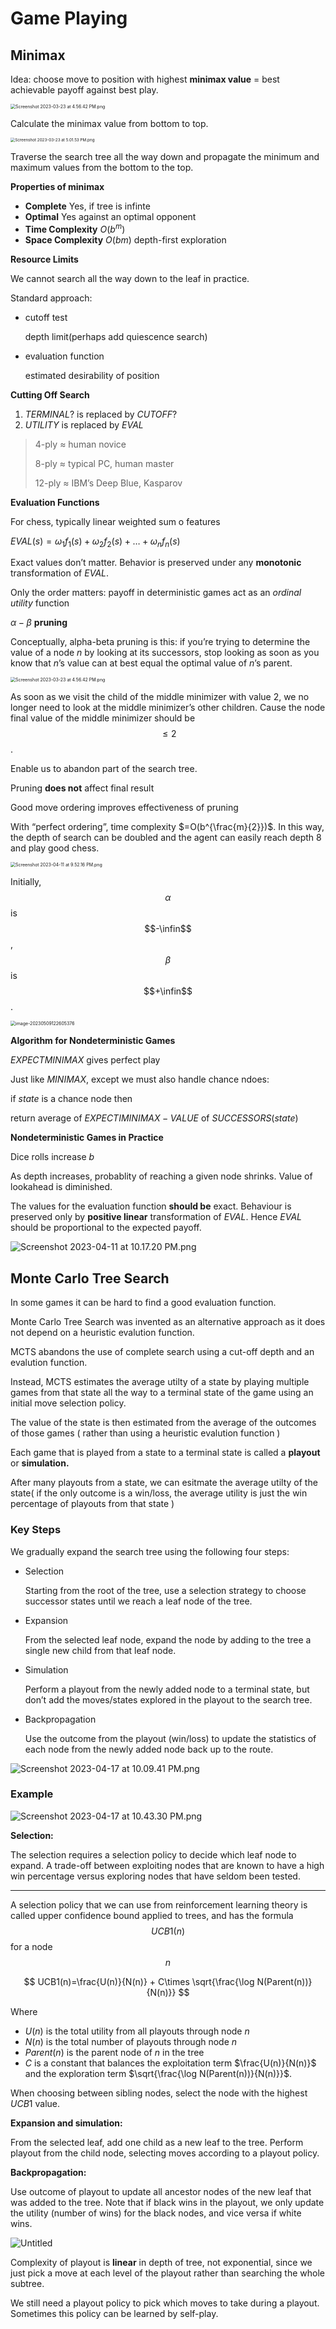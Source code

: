 # Game Playing

## Minimax

Idea: choose move to position with highest **minimax value** = best achievable payoff against best play.

<img src="https://p.ipic.vip/oderug.jpg" alt="Screenshot 2023-03-23 at 4.56.42 PM.png" style="zoom:50%;" />

Calculate the minimax value from bottom to top.

<img src="https://p.ipic.vip/oqiw7j.jpg" alt="Screenshot 2023-03-23 at 5.01.53 PM.png" style="zoom:45%;" />

Traverse the search tree all the way down and propagate the minimum and maximum values from the bottom to the top.

**Properties of minimax**

- **Complete** Yes, if tree is infinte
- **Optimal** Yes against an optimal opponent
- **Time Complexity** $O(b^m)$
- **Space Complexity** $O(bm)$ depth-first exploration

**Resource Limits**

We cannot search all the way down to the leaf in practice.

Standard approach:

- cutoff test

  depth limit(perhaps add quiescence search)

- evaluation function

  estimated desirability of position

**Cutting Off Search**

1. $TERMINAL?$ is replaced by $CUTOFF?$
2. $UTILITY$ is replaced by $EVAL$

>  4-ply $\approx$ human novice
>
> 8-ply $\approx$ typical PC, human master
>
> 12-ply $\approx$ IBM’s Deep Blue, Kasparov

**Evaluation Functions**

For chess, typically linear weighted sum o features

$EVAL(s) = \omega_1f_1(s)+\omega_2f_2(s)+\dots+\omega_nf_n(s)$

Exact values don’t matter. Behavior is preserved under any **monotonic** transformation of $EVAL$.

Only the order matters: payoff in deterministic games act as an *ordinal utility* function

$\alpha-\beta$ **pruning**

Conceptually, alpha-beta pruning is this: if you’re trying to determine the value of a node *n* by looking at its successors, stop looking as soon as you know that *n*’s value can at best equal the optimal value of *n*’s parent.

<img src="https://p.ipic.vip/oderug.jpg" alt="Screenshot 2023-03-23 at 4.56.42 PM.png" style="zoom:50%;" />

As soon as we visit the child of the middle minimizer with value 2, we no longer need to look at the middle minimizer’s other children. Cause the node final value of the middle minimizer should be $$\leq2$$.

Enable us to abandon part of the search tree.

Pruning **does not** affect final result

Good move ordering improves effectiveness of pruning

With “perfect ordering”, time complexity $=O(b^{\frac{m}{2}})$. In this way, the depth of search can be doubled and the agent can easily reach depth 8 and play good chess.

<img src="https://p.ipic.vip/gsgu7k.jpg" alt="Screenshot 2023-04-11 at 9.52.16 PM.png" style="zoom:50%;" />

Initially, $$\alpha$$ is $$-\infin$$, $$\beta$$ is $$+\infin$$.

<img src="https://p.ipic.vip/nsxv6r.png" alt="image-20230509122605376" style="zoom:50%;" />

**Algorithm for Nondeterministic Games**

$EXPECTMINIMAX$ gives perfect play

Just like $MINIMAX$, except we must also handle chance ndoes:

if $state$ is a chance node then

return average of $EXPECTIMINIMAX-VALUE$ of $SUCCESSORS$$(state)$

**Nondeterministic Games in Practice**

Dice rolls increase $b$

As depth increases, probablity of reaching a given node shrinks. Value of lookahead is diminished.

The values for the evaluation function **should be** exact. Behaviour is preserved only by **positive linear** transformation of $EVAL$. Hence $EVAL$ should be proportional to the expected payoff.

![Screenshot 2023-04-11 at 10.17.20 PM.png](https://p.ipic.vip/30t7cs.png)

## Monte Carlo Tree Search

In some games it can be hard to find a good evaluation function.

Monte Carlo Tree Search was invented as an alternative approach as it does not depend on a heuristic evalution function.

MCTS abandons the use of complete search using a cut-off depth and an evalution function.

Instead, MCTS estimates the average utilty of a state by playing multiple games from that state all the way to a terminal state of the game using an initial move selection policy.

The value of the state is then estimated from the average of the outcomes of those games ( rather than using a heuristic evalution function )

Each game that is played from a state to a terminal state is called a **playout** or **simulation.**

After many playouts from a state, we can esitmate the average utilty of the state( if the only outcome is a win/loss, the average utility is just the win percentage of playouts from that state )

### Key Steps

We gradually expand the search tree using the following four steps:

- Selection

  Starting from the root of the tree, use a selection strategy to choose successor states until we reach a leaf node of the tree.

- Expansion

  From the selected leaf node, expand the node by adding to the tree a single new child from that leaf node.

- Simulation

  Perform a playout from the newly added node to a terminal state, but don’t add the moves/states explored in the playout to the search tree.

- Backpropagation

  Use the outcome from the playout (win/loss) to update the statistics of each node from the newly added node back up to the route.

![Screenshot 2023-04-17 at 10.09.41 PM.png](https://p.ipic.vip/cv9odh.jpg)

### Example

![Screenshot 2023-04-17 at 10.43.30 PM.png](https://p.ipic.vip/h5jlj2.png)

**Selection:**

The selection requires a selection policy to decide which leaf node to expand. A trade-off between exploiting nodes that are known to have a high win percentage versus exploring nodes that have seldom been tested.

---

A selection policy that we can use from reinforcement learning theory is called upper confidence bound applied to trees, and has the formula $$UCB1(n)$$ for a node $$n$$

$$
UCB1(n)=\frac{U(n)}{N(n)} + C\times \sqrt{\frac{\log N(Parent(n))}{N(n)}}
$$

Where

- $U(n)$  is the total utility from all playouts through node $n$
- $N(n)$ is the total number of playouts through node $n$
- $Parent(n)$ is the parent node of $n$ in the tree
- $C$ is a constant that balances the exploitation term $\frac{U(n)}{N(n)}$ and the exploration term $\sqrt{\frac{\log N(Parent(n))}{N(n)}}$.

When choosing between sibling nodes, select the node with the highest $UCB1$ value.

**Expansion and simulation:**

From the selected leaf, add one child as a new leaf to the tree. Perform playout from the child node, selecting moves according to a playout policy.

**Backpropagation:**

Use outcome of playout to update all ancestor nodes of the new leaf that was added to the tree. Note that if black wins in the playout, we only update the utility (number of wins) for the black nodes, and vice versa if white wins.

![Untitled](https://p.ipic.vip/elkhct.jpg)

Complexity of playout is **linear** in depth of tree, not exponential, since we just pick a move at each level of the playout rather than searching the whole subtree.

We still need a playout policy to pick which moves to take during a playout. Sometimes this policy can be learned by self-play.

